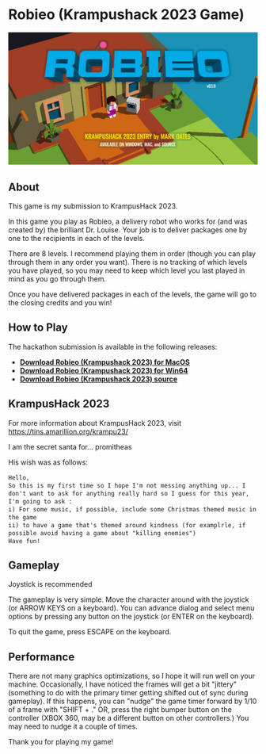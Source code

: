 # Robieo (Krampushack 2023 Game)

![Krampushack 2023 Version of Robieo](https://raw.githubusercontent.com/MarkOates/Krampus2023-Robieo/master/docs/krampushack2023-robieo-banner-01.jpg)


## About

This game is my submission to KrampusHack 2023.

In this game you play as Robieo, a delivery robot who works for (and was created by) the brilliant Dr. Louise.  Your job is to deliver packages one by one to the recipients in each of the levels.

There are 8 levels.  I recommend playing them in order (though you can play through them in any order you want).  There is no tracking of which levels you have played, so you may need to keep which level you last played in mind as you go through them.

Once you have delivered packages in each of the levels, the game will go to the closing credits and you win!


## How to Play


The hackathon submission is available in the following releases:

* **[Download Robieo (Krampushack 2023) for MacOS](https://clubcatt.com/games/Robieo-0.1.9-macos-arm.zip)**
* **[Download Robieo (Krampushack 2023) for Win64](https://clubcatt.com/games/Robieo-0.1.9-win64.zip)**
* **[Download Robieo (Krampushack 2023) source](https://clubcatt.com/games/Robieo-0.1.9-SourceRelease.zip)**


## KrampusHack 2023

For more information about KrampusHack 2023, visit https://tins.amarillion.org/krampu23/


I am the secret santa for... promitheas

His wish was as follows:

```
Hello,
So this is my first time so I hope I'm not messing anything up... I don't want to ask for anything really hard so I guess for this year, I'm going to ask :
i) For some music, if possible, include some Christmas themed music in the game
ii) to have a game that's themed around kindness (for examplrle, if possible avoid having a game about "killing enemies")
Have fun!
```


## Gameplay

Joystick is recommended

The gameplay is very simple.  Move the character around with the joystick (or ARROW KEYS on a keyboard).  You can advance dialog and select menu options by pressing any button on the joystick (or ENTER on the keyboard).

To quit the game, press ESCAPE on the keyboard.


## Performance

There are not many graphics optimizations, so I hope it will run well on your machine.  Occasionally, I have noticed the frames will get a bit "jittery" (something to do with the primary timer getting shifted out of sync during gameplay).  If this happens, you can "nudge" the game timer forward by 1/10 of a frame with "SHIFT + ." OR, press the right bumper button on the controller (XBOX 360, may be a different button on other controllers.) You may need to nudge it a couple of times.


Thank you for playing my game!



